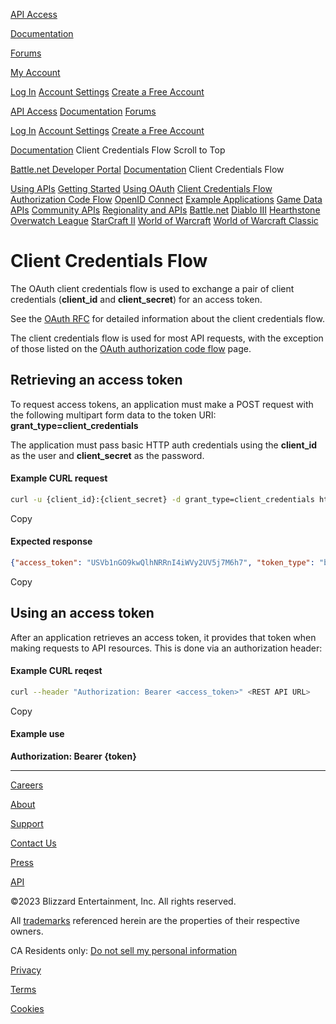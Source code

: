 [](/)

[API Access](/access/clients)

[Documentation](/documentation)

[Forums](https://us.forums.blizzard.com/en/blizzard/c/api-discussion)

[My Account](#)

[Log In](/nav/login?ref=https%3A%2F%2Fdevelop.battle.net%2Fdocumentation%2Fguides%2Fusing-oauth%2Fclient-credentials-flow) [Account Settings](https://account.battle.net) [Create a Free Account](https://account.battle.net/creation/)

[API Access](/access/clients) [Documentation](/documentation) [Forums](https://us.forums.blizzard.com/en/blizzard/c/api-discussion)

[Log In](/nav/login?ref=https%3A%2F%2Fdevelop.battle.net%2Fdocumentation%2Fguides%2Fusing-oauth%2Fclient-credentials-flow) [Account Settings](https://account.battle.net) [Create a Free Account](https://account.battle.net/creation/)

[Documentation](/documentation) Client Credentials Flow Scroll to Top

[Battle.net Developer Portal](/) [Documentation](/documentation) Client Credentials Flow

[Using APIs](/documentation/guides) [Getting Started](/documentation/guides/getting-started) [Using OAuth](/documentation/guides/using-oauth) [Client Credentials Flow](/documentation/guides/using-oauth/client-credentials-flow) [Authorization Code Flow](/documentation/guides/using-oauth/authorization-code-flow) [OpenID Connect](/documentation/guides/using-oauth/oidc-endpoints) [Example Applications](/documentation/guides/using-oauth/example-applications) [Game Data APIs](/documentation/guides/game-data-apis) [Community APIs](/documentation/guides/community-apis) [Regionality and APIs](/documentation/guides/regionality-and-apis) [Battle.net](/documentation/battle-net) [Diablo III](/documentation/diablo-3) [Hearthstone](/documentation/hearthstone) [Overwatch League](/documentation/owl) [StarCraft II](/documentation/starcraft-2) [World of Warcraft](/documentation/world-of-warcraft) [ World of Warcraft Classic](/documentation/world-of-warcraft-classic)

# Client Credentials Flow

The OAuth client credentials flow is used to exchange a pair of client credentials (**client_id** and **client_secret**) for an access token.

See the [OAuth RFC](https://tools.ietf.org/html/rfc6749#section-1.3.4) for detailed information about the client credentials flow.

The client credentials flow is used for most API requests, with the exception of those listed on the [OAuth authorization code flow](/documentation/guides/using-oauth/authorization-code-flow) page.

## Retrieving an access token

To request access tokens, an application must make a POST request with the following multipart form data to the token URI: **grant_type=client_credentials**

The application must pass basic HTTP auth credentials using the **client_id** as the user and **client_secret** as the password.

#### Example CURL request

```bash
curl -u {client_id}:{client_secret} -d grant_type=client_credentials https://oauth.battle.net/token
```

Copy

#### Expected response

```json
{"access_token": "USVb1nGO9kwQlhNRRnI4iWVy2UV5j7M6h7", "token_type": "bearer", "expires_in": 86399, "scope": "example.scope"}
```

Copy

## Using an access token

After an application retrieves an access token, it provides that token when making requests to API resources. This is done via an authorization header:

#### Example CURL reqest

```bash
curl --header "Authorization: Bearer <access_token>" <REST API URL>
```

Copy

#### Example use

**Authorization: Bearer {token}**

---

[Careers](https://careers.blizzard.com/)

[About](https://www.blizzard.com/company/about/)

[Support](https://support.blizzard.com/)

[Contact Us](http://us.blizzard.com/company/about/contact.html)

[Press](https://blizzard.gamespress.com/)

[API](https://develop.battle.net/)

©2023 Blizzard Entertainment, Inc. All rights reserved.

All [trademarks](https://www.blizzard.com/legal/b04001c4-dc81-480d-a475-5e276e241e4f/) referenced herein are the properties of their respective owners.

CA Residents only: [Do not sell my personal information](https://www.blizzard.com/legal/a97631bf-2b21-4755-a740-5934bd5cb632/)

[Privacy](https://www.blizzard.com/en-us/legal/a4380ee5-5c8d-4e3b-83b7-ea26d01a9918/)

[Terms](https://www.blizzard.com/legal/)

[Cookies](/cookies)
